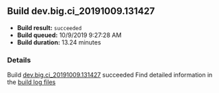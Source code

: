 ## Build dev.big.ci_20191009.131427
- **Build result:** `succeeded`
- **Build queued:** 10/9/2019 9:27:28 AM
- **Build duration:** 13.24 minutes
### Details
Build [dev.big.ci_20191009.131427](https://winappstudio.visualstudio.com/web/build.aspx?pcguid=a4ef43be-68ce-4195-a619-079b4d9834c2&builduri=vstfs%3a%2f%2f%2fBuild%2fBuild%2f31427) succeeded
Find detailed information in the [build log files]()
